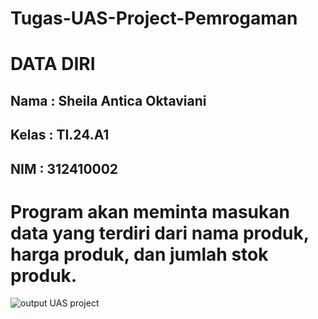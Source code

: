 # Tugas-UAS-Project-Pemrogaman
# DATA DIRI
## Nama : Sheila Antica Oktaviani
## Kelas : TI.24.A1
## NIM : 312410002
# Program akan meminta masukan data yang terdiri dari nama produk, harga produk, dan jumlah stok produk.
![output UAS project](https://github.com/user-attachments/assets/3a81cfd1-d824-49ad-95c1-c78e24f1b830)
